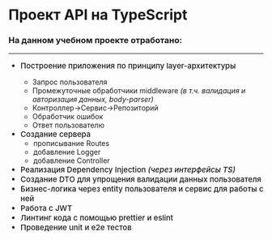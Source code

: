 # Проект API на TypeScript

### На данном учебном проекте отработано:

---

<ul>
	<li style="font-size: 15px; font-weight: 500;">Построение приложения по принципу layer-архитектуры</li>
		<ul>
			<li style="font-size: 14px; font-weight: 400;">Запрос пользователя</li>
			<li style="font-size: 14px; font-weight: 400;">Промежуточные обработчики middleware <i>(в т.ч. валидация и авторизация данных, body-parser)</i></li>
			<li style="font-size: 14px; font-weight: 400;">Контроллер->Сервис->Репозиторий</li>
			<li style="font-size: 14px; font-weight: 400;">Обработчик ошибок</li>
			<li style="font-size: 14px; font-weight: 400;">Ответ пользователю</li>
		</ul>
	<li style="font-size: 15px; font-weight: 500;">Создание сервера
		<ul>
			<li style="font-size: 14px; font-weight: 400;">прописывание Routes</li>
			<li style="font-size: 14px; font-weight: 400;">добавление Logger</гli>
			<li style="font-size: 14px; font-weight: 400;">добавление Controller</li>
		</ul>
	</li>
	<li style="font-size: 15px; font-weight: 500;">Реализация Dependency Injection <i>(через интерфейсы TS)</i></li>
	<li style="font-size: 15px; font-weight: 500;">Создание DTO для упрощения валидации данных пользователя</li>
	<li style="font-size: 15px; font-weight: 500;">Бизнес-логика через entity пользователя и сервис для работы с ней</li>
	<li style="font-size: 15px; font-weight: 500;">Работа с JWT</li>
	<li style="font-size: 15px; font-weight: 500;">Линтинг кода с помощью prettier и eslint</li>
	<li style="font-size: 15px; font-weight: 500;">Проведение unit и e2e тестов</li>
</ul>
